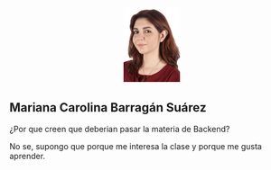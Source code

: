 <p align="center"><a href="www.linkedin.com/in/mariana-barragan-7455031a8" target="_blank"><img src="./img/4935.jpg" width="100" alt="Laravel Logo"></a></p>

## Mariana Carolina Barragán Suárez

¿Por que creen que deberian pasar la materia de Backend?

No se, supongo que porque me interesa la clase y porque me gusta aprender.